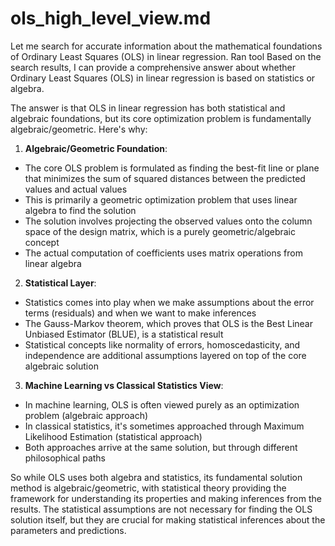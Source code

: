 # ols_high_level_view.md

Let me search for accurate information about the mathematical foundations of Ordinary Least Squares (OLS) in linear regression.
Ran tool
Based on the search results, I can provide a comprehensive answer about whether Ordinary Least Squares (OLS) in linear regression is based on statistics or algebra.

The answer is that OLS in linear regression has both statistical and algebraic foundations, but its core optimization problem is fundamentally algebraic/geometric. Here's why:

1. **Algebraic/Geometric Foundation**:
- The core OLS problem is formulated as finding the best-fit line or plane that minimizes the sum of squared distances between the predicted values and actual values
- This is primarily a geometric optimization problem that uses linear algebra to find the solution
- The solution involves projecting the observed values onto the column space of the design matrix, which is a purely geometric/algebraic concept
- The actual computation of coefficients uses matrix operations from linear algebra

2. **Statistical Layer**:
- Statistics comes into play when we make assumptions about the error terms (residuals) and when we want to make inferences
- The Gauss-Markov theorem, which proves that OLS is the Best Linear Unbiased Estimator (BLUE), is a statistical result
- Statistical concepts like normality of errors, homoscedasticity, and independence are additional assumptions layered on top of the core algebraic solution

3. **Machine Learning vs Classical Statistics View**:
- In machine learning, OLS is often viewed purely as an optimization problem (algebraic approach)
- In classical statistics, it's sometimes approached through Maximum Likelihood Estimation (statistical approach)
- Both approaches arrive at the same solution, but through different philosophical paths

So while OLS uses both algebra and statistics, its fundamental solution method is algebraic/geometric, with statistical theory providing the framework for understanding its properties and making inferences from the results. The statistical assumptions are not necessary for finding the OLS solution itself, but they are crucial for making statistical inferences about the parameters and predictions.